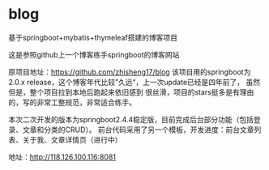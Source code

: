 # blog
基于springboot+mybatis+thymeleaf搭建的博客项目 

这是参照github上一个博客练手springboot的博客网站

原项目地址：https://github.com/zhisheng17/blog 该项目用的springboot为2.0.x release，这个博客年代比较”久远“，上一次update已经是四年前了，
虽然但是，整个项目拉到本地后跑起来依旧感到 很丝滑，项目的stars挺多是有理由的，写的非常工整规范，非常适合练手。

本次二次开发的版本为springboot2.4.4稳定版，目前完成后台部分功能（包括登录、文章和分类的CRUD）。 前台代码采用了另一个模板，开发进度：前台文章列表、关于我、文章详情页（进行中）

地址：http://118.126.100.116:8081
